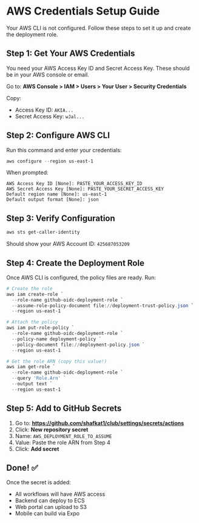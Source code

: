 # AWS Credentials Setup Guide

Your AWS CLI is not configured. Follow these steps to set it up and create the deployment role.

## Step 1: Get Your AWS Credentials

You need your AWS Access Key ID and Secret Access Key. These should be in your AWS console or email.

Go to: **AWS Console > IAM > Users > Your User > Security Credentials**

Copy:
- Access Key ID: `AKIA...`
- Secret Access Key: `wJal...`

## Step 2: Configure AWS CLI

Run this command and enter your credentials:

```powershell
aws configure --region us-east-1
```

When prompted:
```
AWS Access Key ID [None]: PASTE_YOUR_ACCESS_KEY_ID
AWS Secret Access Key [None]: PASTE_YOUR_SECRET_ACCESS_KEY
Default region name [None]: us-east-1
Default output format [None]: json
```

## Step 3: Verify Configuration

```powershell
aws sts get-caller-identity
```

Should show your AWS Account ID: `425687053209`

## Step 4: Create the Deployment Role

Once AWS CLI is configured, the policy files are ready. Run:

```powershell
# Create the role
aws iam create-role `
  --role-name github-oidc-deployment-role `
  --assume-role-policy-document file://deployment-trust-policy.json `
  --region us-east-1

# Attach the policy
aws iam put-role-policy `
  --role-name github-oidc-deployment-role `
  --policy-name deployment-policy `
  --policy-document file://deployment-policy.json `
  --region us-east-1

# Get the role ARN (copy this value!)
aws iam get-role `
  --role-name github-oidc-deployment-role `
  --query 'Role.Arn' `
  --output text `
  --region us-east-1
```

## Step 5: Add to GitHub Secrets

1. Go to: **https://github.com/shafkat1/club/settings/secrets/actions**
2. Click: **New repository secret**
3. Name: `AWS_DEPLOYMENT_ROLE_TO_ASSUME`
4. Value: Paste the role ARN from Step 4
5. Click: **Add secret**

## Done! ✅

Once the secret is added:
- All workflows will have AWS access
- Backend can deploy to ECS
- Web portal can upload to S3
- Mobile can build via Expo
